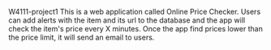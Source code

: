 W4111-project1
This is a web application called Online Price Checker. Users can add alerts with the item and its url to the database and the app will check the item's price every X minutes. Once the app find prices lower than the price limit, it will send an email to users. 
